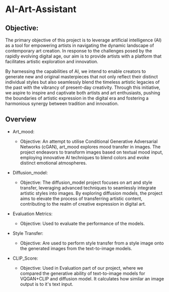 # AI-Art-Assistant

## Objective:

The primary objective of this project is to leverage artificial intelligence (AI) as a tool for empowering artists in navigating the dynamic landscape of contemporary art creation. In response to the challenges posed by the rapidly evolving digital age, our aim is to provide artists with a platform that facilitates artistic exploration and innovation. 

By harnessing the capabilities of AI, we intend to enable creators to generate new and original masterpieces that not only reflect their distinct individual styles but also seamlessly blend the timeless artistic legacies of the past with the vibrancy of present-day creativity. Through this initiative, we aspire to inspire and captivate both artists and art enthusiasts, pushing the boundaries of artistic expression in the digital era and fostering a harmonious synergy between tradition and innovation.

## Overview
- Art_mood:
    - Objective: An attempt to utilise Conditional Generative Adversarial Networks (cGAN), art_mood explores mood transfer in images. The project endeavors to transform images based on textual mood input, employing innovative AI techniques to blend colors and evoke distinct emotional atmospheres.
      
- Diffusion_model:
    - Objective: The diffusion_model project focuses on art and style transfer, leveraging advanced techniques to seamlessly integrate artistic styles into images. By exploring diffusion models, the project aims to elevate the process of transferring artistic content, contributing to the realm of creative expression in digital art.
 
- Evaluation Metrics:
    - Objective: Used to evaluate the performance of the models.

- Style Transfer:
    - Objective: Are used to perform style transfer from a style image onto the generated images from the text-to-image models.

- CLIP_Score:
    - Objective: Used in Evaluation part of our project, where we compared the generative ability of text-to-image models for VQGAN+CLIP and diffusion model. It calculates how similar an image output is to it's text input.



